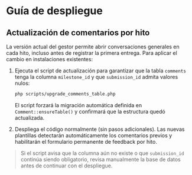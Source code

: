 # Guía de despliegue

## Actualización de comentarios por hito

La versión actual del gestor permite abrir conversaciones generales en cada hito, incluso antes de registrar la primera entrega. Para aplicar el cambio en instalaciones existentes:

1. Ejecuta el script de actualización para garantizar que la tabla `comments` tenga la columna `milestone_id` y que `submission_id` admita valores nulos:

   ```bash
   php scripts/upgrade_comments_table.php
   ```

   El script forzará la migración automática definida en `Comment::ensureTable()` y confirmará que la estructura quedó actualizada.

2. Despliega el código normalmente (sin pasos adicionales). Las nuevas plantillas detectarán automáticamente los comentarios previos y habilitarán el formulario permanente de feedback por hito.

> Si el script avisa que la columna aún no existe o que `submission_id` continúa siendo obligatorio, revisa manualmente la base de datos antes de continuar con el despliegue.
